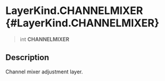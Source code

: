 LayerKind.CHANNELMIXER {#LayerKind.CHANNELMIXER}
======================

> int **CHANNELMIXER**

Description
-----------

Channel mixer adjustment layer.
